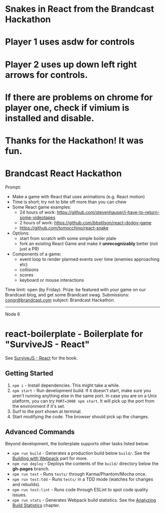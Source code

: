 # Snakes in React from the Brandcast Hackathon

#  Player 1 uses asdw for controls
#  Player 2 uses up down left right arrows for controls.
#  If there are problems on chrome for player one, check if vimium is installed and disable.

#  Thanks for the Hackathon!  It was fun.


# Brandcast React Hackathon

Prompt:
 - Make a game with React that uses animations (e.g. React motion)
 - Time is short; try not to bite off more than you can chew
 - Some React game examples:
    - 24 hours of work: https://github.com/stevenhauser/i-have-to-return-some-videotapes
    - 2 hours of work: https://github.com/bbstilson/react-dodgy-game 
    - https://github.com/tomocchino/react-snake
 - Options:
    - start from scratch with some simple boiler plate
    - fork an existing React Game and make it __unrecognizably__ better (not just a PR)
 - Components of a game:
    - event loop to render planned events over time (enemies approaching etc)
    - collisions
    - scores
    - keyboard or mouse interactions

Time limit: open (by Friday).
Prize: be featured with your game on our Brandcast blog, and get some Brandcast swag.
Submissions: conor@brandcast.com subject: Brandcast Hackathon.

--------------------------------------------------------------------
Node 6 

# react-boilerplate - Boilerplate for "SurviveJS - React"

See [SurviveJS - React](http://survivejs.com/react/introduction/) for the book.

## Getting Started

1. `npm i` - Install dependencies. This might take a while.
2. `npm start` - Run development build. If it doesn't start, make sure you aren't running anything else in the same port. In case you are on a Unix platform, you can try `PORT=3000 npm start`. It will pick up the port from the environment if it's set.
3. Surf to the port shown at terminal.
4. Start modifying the code. The browser should pick up the changes.

## Advanced Commands

Beyond development, the boilerplate supports other tasks listed below:

* `npm run build` - Generates a production build below `build/`. See the [Building with Webpack](http://survivejs.com/webpack/building-with-webpack/) part for more.
* `npm run deploy` - Deploys the contents of the `build/` directory below the **gh-pages** branch.
* `npm run test` - Runs `tests/` through Karma/Phantom/Mocha once.
* `npm run test:tdd` - Runs `tests/` in a TDD mode (watches for changes and rebuilds).
* `npm run test:lint` - Runs code through ESLint to spot code quality issues.
* `npm run stats` - Generates Webpack build statistics. See the [Analyzing Build Statistics](http://survivejs.com/webpack/building-with-webpack/analyzing-build-statistics/) chapter.

